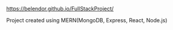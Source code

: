 https://belendor.github.io/FullStackProject/

Project created using MERN(MongoDB, Express, React, Node.js)
